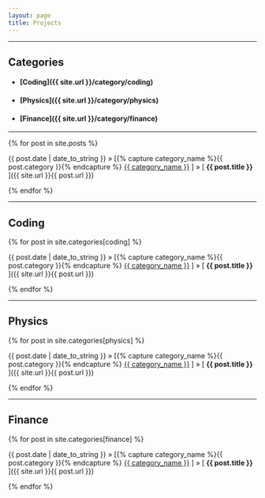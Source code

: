 ```yaml
---
layout: page
title: Projects
---
```

-----

<h2>Categories</h2>

* #### [Coding]({{ site.url }}/category/coding)
* #### [Physics]({{ site.url }}/category/physics)
* #### [Finance]({{ site.url }}/category/finance)

-----  

{% for post in site.posts %}

{{ post.date | date_to_string }} » [{% capture category_name %}{{ post.category }}{% endcapture %} <a href="/category/{{ category_name }}">{{ category_name }}</a> ] » [ **{{ post.title }}** ]({{ site.url }}{{ post.url }}) 

{% endfor %}


-----  

<h2>Coding</h2>

{% for post in site.categories[coding] %}

{{ post.date | date_to_string }} » [{% capture category_name %}{{ post.category }}{% endcapture %} <a href="/category/{{ category_name }}">{{ category_name }}</a> ] » [ **{{ post.title }}** ]({{ site.url }}{{ post.url }}) 

{% endfor %}

-----  

<h2>Physics</h2>

{% for post in site.categories[physics] %}

{{ post.date | date_to_string }} » [{% capture category_name %}{{ post.category }}{% endcapture %} <a href="/category/{{ category_name }}">{{ category_name }}</a> ] » [ **{{ post.title }}** ]({{ site.url }}{{ post.url }}) 

{% endfor %}

-----  

<h2>Finance</h2>

{% for post in site.categories[finance] %}

{{ post.date | date_to_string }} » [{% capture category_name %}{{ post.category }}{% endcapture %} <a href="/category/{{ category_name }}">{{ category_name }}</a> ] » [ **{{ post.title }}** ]({{ site.url }}{{ post.url }}) 

{% endfor %}
